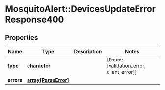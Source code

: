 # MosquitoAlert::DevicesUpdateErrorResponse400


## Properties
Name | Type | Description | Notes
------------ | ------------- | ------------- | -------------
**type** | **character** |  | [Enum: [validation_error, client_error]] 
**errors** | [**array[ParseError]**](ParseError.md) |  | 


